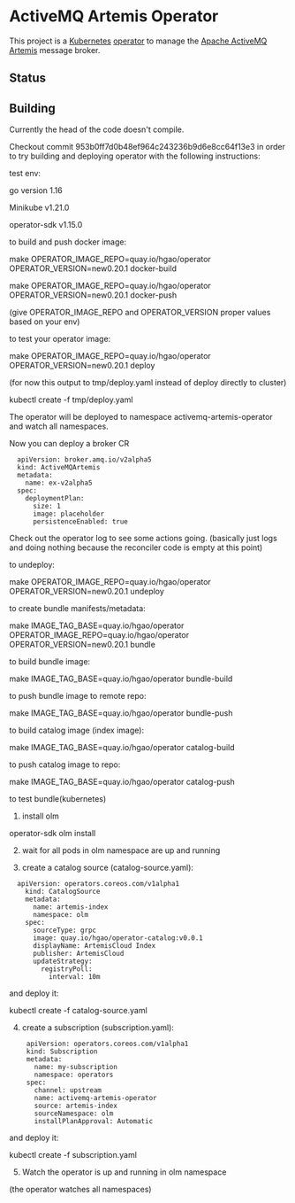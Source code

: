 # ActiveMQ Artemis Operator

This project is a [Kubernetes](https://kubernetes.io/) [operator](https://coreos.com/blog/introducing-operators.html)
to manage the [Apache ActiveMQ Artemis](https://activemq.apache.org/artemis/) message broker.

## Status


## Building

Currently the head of the code doesn't compile.

Checkout commit 953b0ff7d0b48ef964c243236b9d6e8cc64f13e3 in order to try building and deploying operator
with the following instructions:

test env:

go version 1.16

Minikube v1.21.0

operator-sdk v1.15.0


to build and push docker image:

make OPERATOR_IMAGE_REPO=quay.io/hgao/operator OPERATOR_VERSION=new0.20.1 docker-build

make OPERATOR_IMAGE_REPO=quay.io/hgao/operator OPERATOR_VERSION=new0.20.1 docker-push

(give OPERATOR_IMAGE_REPO and OPERATOR_VERSION proper values based on your env)

to test your operator image:

make OPERATOR_IMAGE_REPO=quay.io/hgao/operator OPERATOR_VERSION=new0.20.1 deploy

(for now this output to tmp/deploy.yaml instead of deploy directly to cluster)

kubectl create -f tmp/deploy.yaml

The operator will be deployed to namespace activemq-artemis-operator and watch all namespaces.

Now you can deploy a broker CR

```
  apiVersion: broker.amq.io/v2alpha5
  kind: ActiveMQArtemis
  metadata:
    name: ex-v2alpha5
  spec:
    deploymentPlan:
      size: 1
      image: placeholder
      persistenceEnabled: true
```

Check out the operator log to see some actions going. (basically just logs and doing nothing
because the reconciler code is empty at this point)

to undeploy:

make OPERATOR_IMAGE_REPO=quay.io/hgao/operator OPERATOR_VERSION=new0.20.1 undeploy

to create bundle manifests/metadata:

make IMAGE_TAG_BASE=quay.io/hgao/operator OPERATOR_IMAGE_REPO=quay.io/hgao/operator OPERATOR_VERSION=new0.20.1 bundle

to build bundle image:

make IMAGE_TAG_BASE=quay.io/hgao/operator bundle-build

to push bundle image to remote repo:

make IMAGE_TAG_BASE=quay.io/hgao/operator bundle-push

to build catalog image (index image):

make IMAGE_TAG_BASE=quay.io/hgao/operator catalog-build

to push catalog image to repo:

make IMAGE_TAG_BASE=quay.io/hgao/operator catalog-push

to test bundle(kubernetes)

1. install olm

operator-sdk olm install

2. wait for all pods in olm namespace are up and running

3. create a catalog source (catalog-source.yaml):

```
  apiVersion: operators.coreos.com/v1alpha1
    kind: CatalogSource
    metadata:
      name: artemis-index
      namespace: olm
    spec:
      sourceType: grpc
      image: quay.io/hgao/operator-catalog:v0.0.1
      displayName: ArtemisCloud Index
      publisher: ArtemisCloud
      updateStrategy:
        registryPoll:
          interval: 10m
```

and deploy it:

  kubectl create -f catalog-source.yaml

4. create a subscription (subscription.yaml):

        apiVersion: operators.coreos.com/v1alpha1
        kind: Subscription
        metadata:
          name: my-subscription
          namespace: operators
        spec:
          channel: upstream
          name: activemq-artemis-operator
          source: artemis-index
          sourceNamespace: olm
          installPlanApproval: Automatic

and deploy it:

  kubectl create -f subscription.yaml

5. Watch the operator is up and running in olm namespace

(the operator watches all namespaces)
